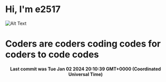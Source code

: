 # Hi, I'm e2517

![Alt Text](https://github.com/E2517/e2517/blob/master/images/background.gif)

# Coders are coders coding codes for coders to code codes

<h4 align="center">Last commit was Tue Jan 02 2024 20:10:39 GMT+0000 (Coordinated Universal Time)</h4>
